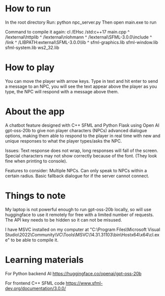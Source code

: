 # How to run

In the root directory
Run: python npc_server.py
Then open main.exe to run

Command to compile it again: 
cl /EHsc /std:c++17 main.cpp ^
  /Iexternal\httplib ^
  /Iexternal\nlohmann ^
  /Iexternal\SFML-3.0.0\include ^
  /link ^
  /LIBPATH:external\SFML-3.0.0\lib ^
  sfml-graphics.lib sfml-window.lib sfml-system.lib ws2_32.lib

# How to play
You can move the player with arrow keys.
Type in text and hit enter to send a message to an NPC, you will see the text appear above the player as you type, the NPC will respond with a message above them.

# About the app
A chatbot feature designed with C++ SFML and Python Flask using Open AI gpt-oss-20b to give non player characters (NPCs) advanced dialogue options, making them able to respond to the player in real time with new and unique responses to what the player types/asks the NPC.

Issues:
Text response does not wrap, long responses will fall of the screen.
Special characters may not show correctly because of the font. (They look fine when printing to console).

Features to consider:
Multiple NPCs.
Can only speak to NPCs within a certain radius.
Basic fallback dialogue for if the server cannot connect.

# Things to note
My laptop is not powerful enough to run gpt-oss-20b locally, so will use huggingface to use it remotely for free with a limited number of requests. The API key needs to be hidden so it can not be misused.

I have MSVC installed on my computer at "C:\\Program Files\\Microsoft Visual Studio\\2022\\Community\\VC\\Tools\\MSVC\\14.31.31103\\bin\\Hostx64\\x64\\cl.exe"
to be able to compile it.

# Learning materials
For Python backend AI
https://huggingface.co/openai/gpt-oss-20b

For frontend C++ SFML code
https://www.sfml-dev.org/documentation/3.0.0/